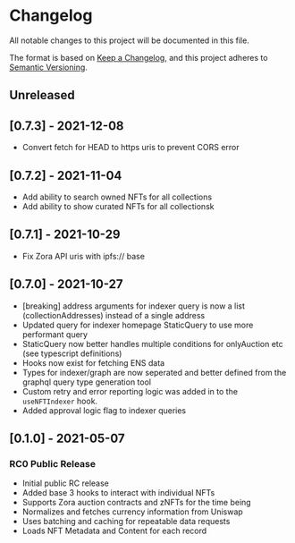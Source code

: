 # Changelog

All notable changes to this project will be documented in this file.

The format is based on [Keep a Changelog](https://keepachangelog.com/en/1.0.0/),
and this project adheres to [Semantic Versioning](https://semver.org/spec/v2.0.0.html).

## Unreleased

## [0.7.3] - 2021-12-08
- Convert fetch for HEAD to https uris to prevent CORS error

## [0.7.2] - 2021-11-04
- Add ability to search owned NFTs for all collections
- Add ability to show curated NFTs for all collectionsk

## [0.7.1] - 2021-10-29
- Fix Zora API uris with ipfs:// base

## [0.7.0] - 2021-10-27
* [breaking] address arguments for indexer query is now a list (collectionAddresses) instead of a single address
* Updated query for indexer homepage StaticQuery to use more performant query
* StaticQuery now better handles multiple conditions for onlyAuction etc (see typescript definitions)
* Hooks now exist for fetching ENS data
* Types for indexer/graph are now seperated and better defined from the graphql query type generation tool
* Custom retry and error reporting logic was added in to the `useNFTIndexer` hook.
* Added approval logic flag to indexer queries

## [0.1.0] - 2021-05-07

### RC0 Public Release

* Initial public RC release
* Added base 3 hooks to interact with individual NFTs
* Supports Zora auction contracts and zNFTs for the time being
* Normalizes and fetches currency information from Uniswap
* Uses batching and caching for repeatable data requests
* Loads NFT Metadata and Content for each record
